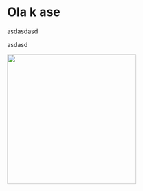 # Ola k ase
asdasdasd

asdasd

<img src="https://static01.nyt.com/images/2012/06/24/books/review/24HERZOG/24HERZOG-popup.jpg" width=300px>
